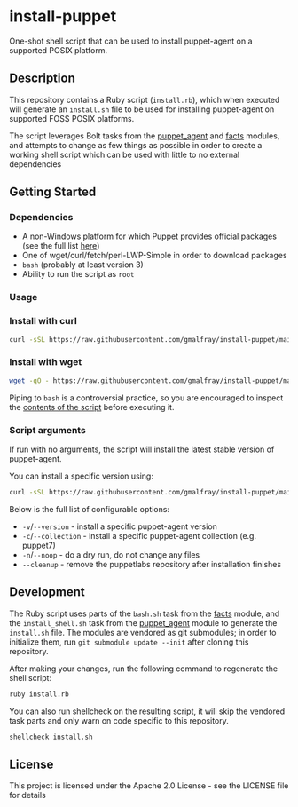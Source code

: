 # install-puppet

One-shot shell script that can be used to install puppet-agent on a supported
POSIX platform.

## Description

This repository contains a Ruby script (`install.rb`), which when executed will
generate an `install.sh` file to be used for installing puppet-agent on
supported FOSS POSIX platforms.

The script leverages Bolt tasks from the
[puppet_agent](https://forge.puppet.com/modules/puppetlabs/puppet_agent) and
[facts](https://forge.puppet.com/modules/puppetlabs/facts) modules, and
attempts to change as few things as possible in order to create a working shell
script which can be used with little to no external dependencies

## Getting Started

### Dependencies

* A non-Windows platform for which Puppet provides official packages (see the full list [here](https://puppet.com/docs/puppet/latest/system_requirements.html#supported_operating_systems-packaged-platforms))
* One of wget/curl/fetch/perl-LWP-Simple in order to download packages
* `bash` (probably at least version 3)
* Ability to run the script as `root`

### Usage

### Install with curl
```sh
curl -sSL https://raw.githubusercontent.com/gmalfray/install-puppet/main/install.sh | bash
```

### Install with wget
```sh
wget -qO - https://raw.githubusercontent.com/gmalfray/install-puppet/main/install.sh | bash
```

Piping to `bash` is a controversial practice, so you are encouraged to inspect
the [contents of the
script](https://github.com/gmalfray/install-puppet/blob/main/install.sh)
before executing it.


### Script arguments

If run with no arguments, the script will install the latest stable version of puppet-agent. 

You can install a specific version using:
```sh
curl -sSL https://raw.githubusercontent.com/gmalfray/install-puppet/main/install.sh | bash -s -- -v 6.24.0
```

Below is the full list of configurable options:

* `-v`/`--version` - install a specific puppet-agent version
* `-c`/`--collection` - install a specific puppet-agent collection (e.g. puppet7)
* `-n`/`--noop` - do a dry run, do not change any files
* `--cleanup` - remove the puppetlabs repository after installation finishes

## Development

The Ruby script uses parts of the `bash.sh` task from the
[facts](https://forge.puppet.com/modules/puppetlabs/facts) module, and the
`install_shell.sh` task from the
[puppet_agent](https://forge.puppet.com/modules/puppetlabs/puppet_agent) module
to generate the `install.sh` file. The modules are vendored as git submodules;
in order to initialize them, run `git submodule update --init` after cloning
this repository.

After making your changes, run the following command to regenerate the shell script:
```sh
ruby install.rb
```

You can also run shellcheck on the resulting script, it will skip the vendored
task parts and only warn on code specific to this repository.

```sh
shellcheck install.sh
```

## License

This project is licensed under the Apache 2.0 License - see the LICENSE file for details
